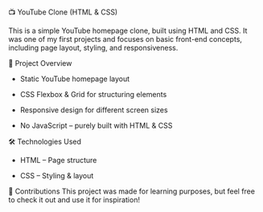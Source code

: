 📺 YouTube Clone (HTML & CSS)

This is a simple YouTube homepage clone, built using HTML and CSS. It was one of my first projects and focuses on basic front-end concepts, including page layout, styling, and responsiveness.

🎯 Project Overview

- Static YouTube homepage layout

- CSS Flexbox & Grid for structuring elements

- Responsive design for different screen sizes

- No JavaScript – purely built with HTML & CSS

🛠 Technologies Used

- HTML – Page structure

- CSS – Styling & layout

🤝 Contributions
This project was made for learning purposes, but feel free to check it out and use it for inspiration!

